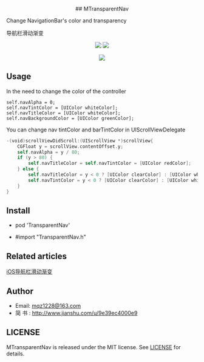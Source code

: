 
<p align="center">
## MTransparentNav

Change NavigationBar's color and transparency

导航栏滑动渐变
</p>

<p align="center">
<img src="https://img.shields.io/badge/platform-iOS-yellow.svg">
<img src="https://img.shields.io/cocoapods/v/TransparentNav.svg?style=flat">
</p>

<p align="center">
<img src="https://github.com/MQZHot/MTransparentNav/raw/master/Picture/pic0.gif">
</p>


## Usage

In the need to change the color of the controller

```objc
self.navAlpha = 0;
self.navTintColor = [UIColor whiteColor];
self.navTitleColor = [UIColor whiteColor];
self.navBackgroundColor = [UIColor greenColor];

```

You can change nav tintColor and barTintColor in UIScrollViewDelegate

```swift
-(void)scrollViewDidScroll:(UIScrollView *)scrollView{
    CGFloat y = scrollView.contentOffset.y;
    self.navAlpha = y / 80;
    if (y > 80) {
        self.navTitleColor = self.navTintColor = [UIColor redColor];
    } else {
        self.navTitleColor = y < 0 ? [UIColor clearColor] : [UIColor whiteColor];
        self.navTintColor = y < 0 ? [UIColor clearColor] : [UIColor whiteColor];
    }
}
```

## Install

* pod 'TransparentNav'

* #import "TransparentNav.h"

## Related articles

[iOS导航栏滑动渐变](http://www.jianshu.com/p/1a52bb764c7e)

## Author

* Email: mqz1228@163.com
* 简 书 : http://www.jianshu.com/u/9e39ec4000e9

## LICENSE

MTransparentNav is released under the MIT license. See [LICENSE](https://github.com/MQZHot/MTransparentNav/blob/master/LICENSE) for details.


